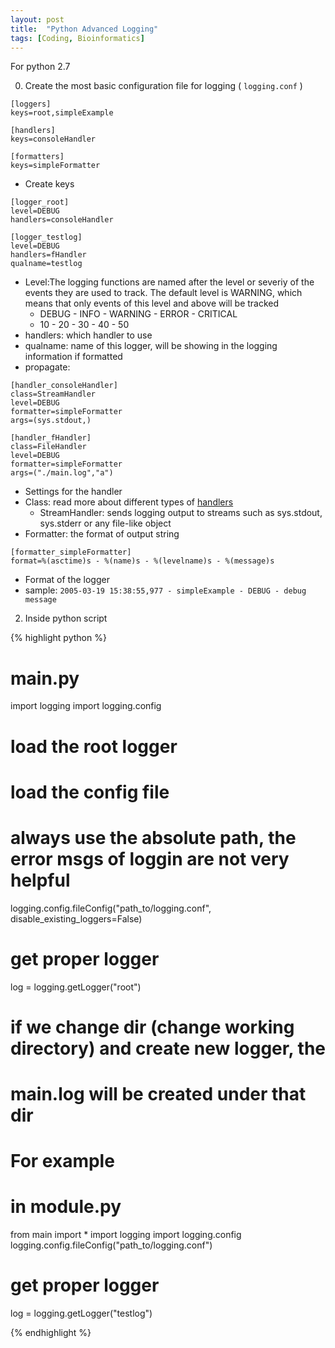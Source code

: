 ```yaml
---
layout: post
title:  "Python Advanced Logging"
tags: [Coding, Bioinformatics]
---
```


For python 2.7

0. Create the most basic configuration file for logging ( `logging.conf` )

```
[loggers]
keys=root,simpleExample

[handlers]
keys=consoleHandler

[formatters]
keys=simpleFormatter
```

* Create keys 

```
[logger_root]
level=DEBUG
handlers=consoleHandler

[logger_testlog]
level=DEBUG
handlers=fHandler
qualname=testlog
```

* Level:The logging functions are named after 
the level or severiy of the events they are 
used to track. The default level is WARNING, 
which means that only events of this level 
and above will be tracked
    * DEBUG - INFO - WARNING - ERROR - CRITICAL
    * 10 - 20 - 30 - 40 - 50
* handlers: which handler to use
* qualname: name of this logger, will be showing in the logging 
information if formatted
* propagate: 


```
[handler_consoleHandler]
class=StreamHandler
level=DEBUG
formatter=simpleFormatter
args=(sys.stdout,)

[handler_fHandler]
class=FileHandler
level=DEBUG
formatter=simpleFormatter
args=("./main.log","a")
```

* Settings for the handler
* Class: read more about different types of [handlers](https://docs.python.org/2/howto/logging.html#useful-handlers)
    * StreamHandler: sends logging output to streams 
    such as sys.stdout, sys.stderr or any file-like object
* Formatter: the format of output string

```
[formatter_simpleFormatter]
format=%(asctime)s - %(name)s - %(levelname)s - %(message)s
```
* Format of the logger
* sample: 
``2005-03-19 15:38:55,977 - simpleExample - DEBUG - debug message``

2. Inside python script

{% highlight python %}
# main.py
import logging
import logging.config

# load the root logger
# load the config file
# always use the absolute path, the error msgs of loggin are not very helpful
logging.config.fileConfig("path_to/logging.conf", disable_existing_loggers=False)
# get proper logger
log = logging.getLogger("root")

# if we change dir (change working directory) and create new logger, the 
# main.log will be created under that dir
# For example
# in module.py
from main import *
import logging
import logging.config
logging.config.fileConfig("path_to/logging.conf")

# get proper logger
log = logging.getLogger("testlog")

{% endhighlight %}



